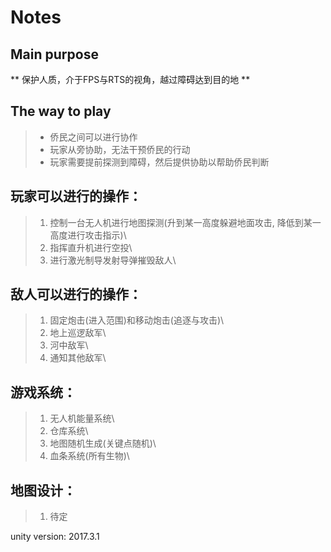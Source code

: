 # Notes
## Main purpose
** 保护人质，介于FPS与RTS的视角，越过障碍达到目的地 **
## The way to play
> - 侨民之间可以进行协作
> - 玩家从旁协助，无法干预侨民的行动
> - 玩家需要提前探测到障碍，然后提供协助以帮助侨民判断

## 玩家可以进行的操作：
> 1. 控制一台无人机进行地图探测(升到某一高度躲避地面攻击, 降低到某一高度进行攻击指示)\
> 2. 指挥直升机进行空投\
> 3. 进行激光制导发射导弹摧毁敌人\

## 敌人可以进行的操作：
> 1. 固定炮击(进入范围)和移动炮击(追逐与攻击)\
> 2. 地上巡逻敌军\
> 3. 河中敌军\
> 4. 通知其他敌军\

## 游戏系统：
> 1. 无人机能量系统\
> 2. 仓库系统\
> 3. 地图随机生成(关键点随机)\
> 4. 血条系统(所有生物)\

## 地图设计：
> 1. 待定

unity version: 2017.3.1

